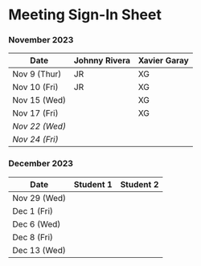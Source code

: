 # Meeting Sign-In Sheet

### November 2023

| Date        | Johnny Rivera | Xavier Garay |
|-------------|-----------|-----------|
| Nov 9 (Thur) |     JR      |     XG      |
| Nov 10 (Fri)|      JR     |     XG      |
| Nov 15 (Wed)|           |     XG      |
| Nov 17 (Fri)|           |      XG     |
| *Nov 22 (Wed)* |       |           |   <!-- Skipped for Thanksgiving -->
| *Nov 24 (Fri)* |       |           |   <!-- Skipped for Thanksgiving -->

### December 2023

| Date        | Student 1 | Student 2 |
|-------------|-----------|-----------|
| Nov 29 (Wed)|           |           |          
| Dec 1 (Fri) |           |           |
| Dec 6 (Wed) |           |           |
| Dec 8 (Fri) |           |           |
| Dec 13 (Wed)|           |           |
